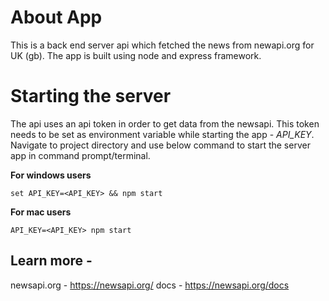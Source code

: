 # About App

This is a back end server api which fetched the news from newapi.org for UK (gb). The app is built using node and express framework.

# Starting the server

The api uses an api token in order to get data from the newsapi. This token needs to be set as environment variable while starting the app - *API_KEY*.
Navigate to project directory and use below command to start the server app in command prompt/terminal.

**For windows users**

``` set API_KEY=<API_KEY> && npm start ```

**For mac users**

``` API_KEY=<API_KEY> npm start ```


## Learn more -

newsapi.org - https://newsapi.org/
docs - https://newsapi.org/docs
